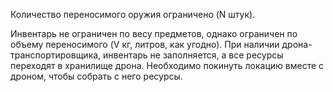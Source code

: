 Количество переносимого оружия ограничено (N штук).

Инвентарь не ограничен по весу предметов, однако ограничен по объему переносимого (V кг, литров, как угодно).
При наличии дрона-транспортировщика, инвентарь не заполняется, а все ресурсы переходят в хранилище дрона. Необходимо покинуть локацию вместе с дроном, чтобы собрать с него ресурсы.